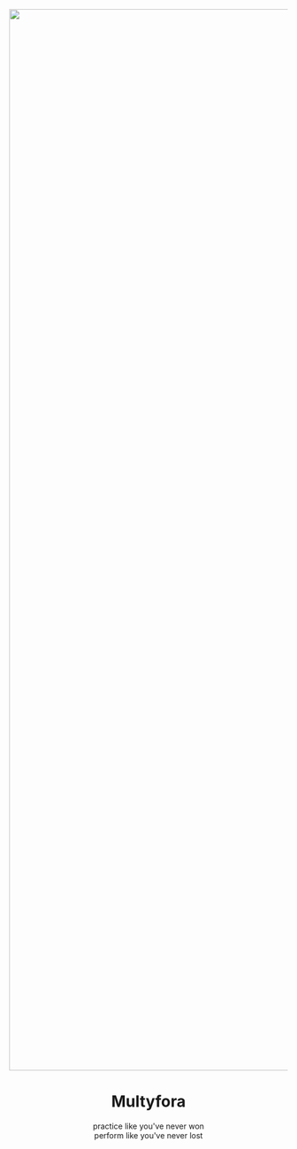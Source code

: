 <img width="1920px" src="https://i.imgur.com/d6Dsv7n.gif" alt="">
<h1 align="center">Multyfora</h1>
<p align="center">practice like you've never won <br>
 perform like you've never lost</p>
